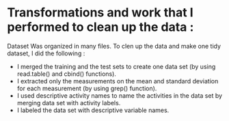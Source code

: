 
Transformations and work that I performed to clean up the data :
==========================================

Dataset Was organized in many files. To clen up the data and make one tidy dataset, I did the following :

- I merged the training and the test sets to create one data set (by using read.table() and cbind() functions).
- I extracted only the measurements on the mean and standard deviation for each measurement (by using grep() function).
- I used descriptive activity names to name the activities in the data set by merging data set with activity labels.
- I labeled the data set with descriptive variable names. 

